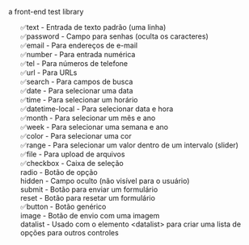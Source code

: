 a front-end test library

<ul style="list-style: none;">
    <li>✅text - Entrada de texto padrão (uma linha)</li>
    <li>✅password - Campo para senhas (oculta os caracteres)</li>
    <li>✅email - Para endereços de e-mail</li>
    <li>✅number - Para entrada numérica</li>
    <li>✅tel - Para números de telefone</li>
    <li>✅url - Para URLs</li>
    <li>✅search - Para campos de busca</li>
    <li>✅date - Para selecionar uma data</li>
    <li>✅time - Para selecionar um horário</li>
    <li>✅datetime-local - Para selecionar data e hora</li>
    <li>✅month - Para selecionar um mês e ano</li>
    <li>✅week - Para selecionar uma semana e ano</li>
    <li>✅color - Para selecionar uma cor</li>
    <li>✅range - Para selecionar um valor dentro de um intervalo (slider)</li>
    <li>✅file - Para upload de arquivos</li>
    <li>✅checkbox - Caixa de seleção</li>
    <li>radio - Botão de opção</li>
    <li>hidden - Campo oculto (não visível para o usuário)</li>
    <li>submit - Botão para enviar um formulário</li>
    <li>reset - Botão para resetar um formulário</li>
    <li>✅button - Botão genérico</li>
    <li>image - Botão de envio com uma imagem</li>
    <li>datalist - Usado com o elemento &lt;datalist&gt; para criar uma lista de opções para outros controles</li>
</ul>